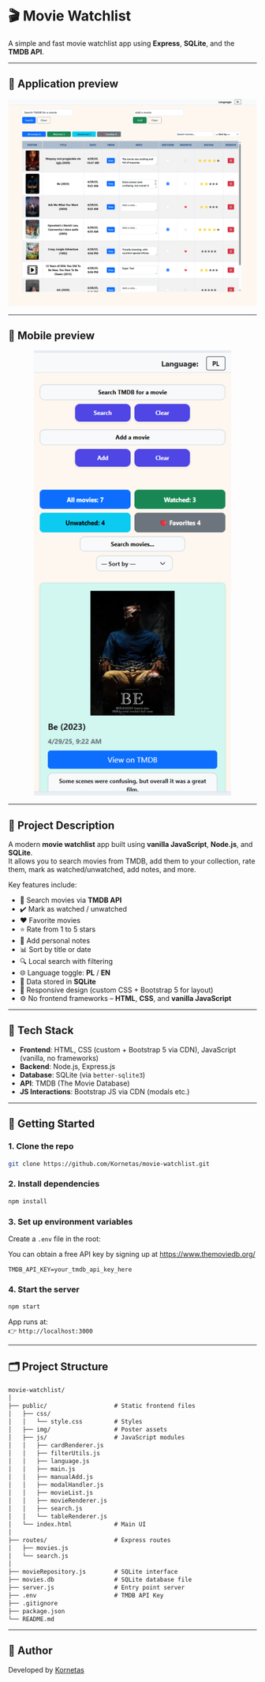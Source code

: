# 🎬 Movie Watchlist

A simple and fast movie watchlist app using **Express**, **SQLite**, and the **TMDB API**.

---

## 📸 Application preview


![Desktop Preview](public/img/screenshot_desktop.png)

---

## 📸 Mobile preview

<p align="center">
  <img src="public/img/screenshot_mobile.png" alt="Mobile Preview" width="400">
</p>

---

## 📌 Project Description

A modern **movie watchlist** app built using **vanilla JavaScript**, **Node.js**, and **SQLite**.  
It allows you to search movies from TMDB, add them to your collection, rate them, mark as watched/unwatched, add notes, and more.

Key features include:

- 🔎 Search movies via **TMDB API**
- ✔️ Mark as watched / unwatched
- ❤️ Favorite movies
- ⭐ Rate from 1 to 5 stars
- 📝 Add personal notes
- 📊 Sort by title or date
- 🔍 Local search with filtering
- 🌐 Language toggle: **PL** / **EN**
- 💾 Data stored in **SQLite**
- 📱 Responsive design (custom CSS + Bootstrap 5 for layout)
- ⚙️ No frontend frameworks – **HTML**, **CSS**, and **vanilla JavaScript**

---

## 🧪 Tech Stack

- **Frontend**: HTML, CSS (custom + Bootstrap 5 via CDN), JavaScript (vanilla, no frameworks)
- **Backend**: Node.js, Express.js
- **Database**: SQLite (via `better-sqlite3`)
- **API**: TMDB (The Movie Database)
- **JS Interactions**: Bootstrap JS via CDN (modals etc.)

---

## 🚀 Getting Started

### 1. Clone the repo

```bash
git clone https://github.com/Kornetas/movie-watchlist.git
```

### 2. Install dependencies

```bash
npm install
```

### 3. Set up environment variables

Create a `.env` file in the root:

You can obtain a free API key by signing up at https://www.themoviedb.org/

```env
TMDB_API_KEY=your_tmdb_api_key_here
```

### 4. Start the server

```bash
npm start
```

App runs at:  
👉 `http://localhost:3000`

---

## 🗂 Project Structure

```
movie-watchlist/
│
├── public/                   # Static frontend files
│   ├── css/
│   │   └── style.css         # Styles
│   ├── img/                  # Poster assets
│   ├── js/                   # JavaScript modules
│   │   ├── cardRenderer.js
│   │   ├── filterUtils.js
│   │   ├── language.js
│   │   ├── main.js
│   │   ├── manualAdd.js
│   │   ├── modalHandler.js
│   │   ├── movieList.js
│   │   ├── movieRenderer.js
│   │   ├── search.js
│   │   └── tableRenderer.js
│   └── index.html            # Main UI
│
├── routes/                   # Express routes
│   ├── movies.js
│   └── search.js
│
├── movieRepository.js        # SQLite interface
├── movies.db                 # SQLite database file
├── server.js                 # Entry point server
├── .env                      # TMDB API Key
├── .gitignore
├── package.json
└── README.md
```

---

## 👤 Author

Developed by [Kornetas](https://github.com/Kornetas)
